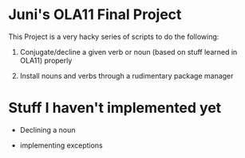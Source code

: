 # Juni's OLA11 Final Project

This Project is a very hacky series of scripts to do the following:

1. Conjugate/decline a given verb or noun (based on stuff learned in OLA11) properly

2. Install nouns and verbs through a rudimentary package manager

# Stuff I haven't implemented yet

- Declining a noun

- implementing exceptions
